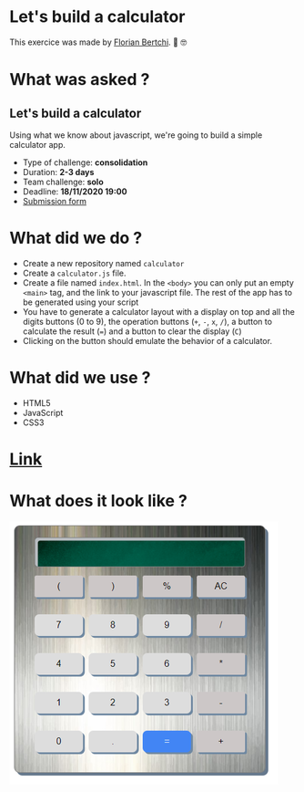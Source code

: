 # Let's build a calculator

This exercice was made by [Florian Bertchi](https://github.com/Bruxellesflorian). :mechanical_arm: :nerd_face:
# What was asked ?

## Let's build a calculator

Using what we know about javascript, we're going to build a simple calculator app.

- Type of challenge: **consolidation**  
- Duration: **2-3 days**  
- Team challenge: **solo**
- Deadline: **18/11/2020 19:00**
- [Submission form](https://forms.gle/UmTTfyF59kueUYhh7)

# What did we do ?
- Create a new repository named `calculator`
- Create a `calculator.js` file.
- Create a file named `index.html`. In the `<body>` you can only put an empty `<main>` tag, and the link to your javascript file. The rest of the app has to be generated using your script
- You have to generate a calculator layout with a display on top and all the digits buttons (0 to 9), the operation buttons (`+`, `-`, `x`, `/`), a button to calculate the result (`=`) and a button to clear the display (`C`)
- Clicking on the button should emulate the behavior of a calculator.





# What did we use ?
* HTML5
* JavaScript
* CSS3

# [Link](https://bruxellesflorian.github.io/calculette/)

# What does it look like ? 
![](https://raw.githubusercontent.com/Bruxellesflorian/calculette/master/Capture.PNG)

